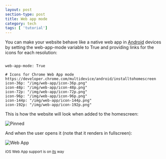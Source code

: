 ```yaml
---
layout: post
section-type: post
title: Web app mode
category: tech
tags: [ 'tutorial']
---
```

You can make your website behave like a native web app in
[Android](https://developer.chrome.com/multidevice/android/installtohomescreen)
devices by setting the web-app-mode variable to True and providing links for the
icons for each resolution:

<pre><code data-trim class="yaml">
web-app-mode: True

# Icons for Chrome Web App mode https://developer.chrome.com/multidevice/android/installtohomescreen
icon-36p: "/img/web-app/icon-36p.png"
icon-48p: "/img/web-app/icon-48p.png"
icon-72p: "/img/web-app/icon-72p.png"
icon-96p: "/img/web-app/icon-96p.png"
icon-144p: "/img/web-app/icon-144p.png"
icon-192p: "/img/web-app/icon-192p.png"
</code></pre>

This is how the website will look when added to the homescreen:

![Pinned](https://dl.dropboxusercontent.com/u/8522559/personal-jekyll-theme/pinned.jpg)

And when the user opens it (note that it renders in fullscreen):

![Web App](https://dl.dropboxusercontent.com/u/8522559/personal-jekyll-theme/web-app.jpg)

<small>iOS Web App support is on [its](https://github.com/PanosSakkos/personal-jekyll-theme/issues/88) way</small>

